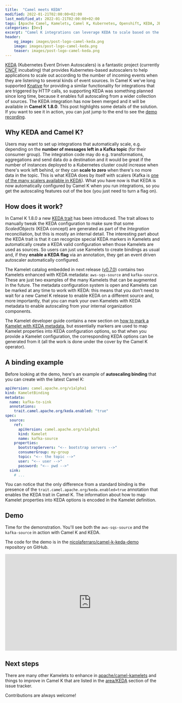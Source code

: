 ```yaml
---
title:  "Camel meets KEDA"
modified: 2022-01-21T02:00:00+02:00
last_modified_at: 2022-01-21T02:00:00+02:00
tags: [Apache Camel, Kamelets, Camel K, Kubernetes, Openshift, KEDA, JBoss Fuse]
categories: [Dev]
excerpt: "Camel K integrations can leverage KEDA to scale based on the number of incoming events."
header:
    og_image: images/post-logo-camel-keda.png
    image: images/post-logo-camel-keda.png
    teaser: images/post-logo-camel-keda.png
---
```


[KEDA](https://keda.sh) (Kubernetes Event Driven Autoscalers) is a fantastic project (currently [CNCF](https://cncf.io) incubating) that provides Kubernetes-based autoscalers to help applications to scale out according to the number of incoming events when they are listening to several kinds of event sources. In Camel K we've long supported [Knative](https://knative.dev) for providing a similar functionality for integrations that are triggered by HTTP calls, so supporting KEDA was something planned since long time, because it enables full autoscaling from a wider collection of sources. The KEDA integration has now been merged and it will be available in **Camel K 1.8.0**. This post highlights some details of the solution. If you want to see it in action, you can just jump to the end to see the [demo recording](#demo).

## Why KEDA and Camel K?

Users may want to set up integrations that automatically scale, e.g. depending on the **number of messages left in a Kafka topic** (for their consumer group). The integration code may do e.g. transformations, aggregations and send data do a destination and it would be great if the number of instances deployed to a Kubernetes cluster could increase when there's work left behind, or they can **scale to zero** when there's no more data in the topic.
This is what KEDA does by itself with scalers (Kafka is [one of the many scalers available in KEDA](https://keda.sh/docs/2.5/scalers/)). What you have now is that KEDA is now automatically configured by Camel K when you run integrations, so you get the autoscaling features out of the box (you just need to turn a flag on).

## How does it work?

In Camel K 1.8.0 a new [KEDA trait](https://camel.apache.org/camel-k/next/traits/keda.html) has been introduced. 
The trait allows to manually tweak the KEDA configuration to make sure that some *ScaledObjects* (KEDA concept) are generated as part of the *Integration* reconciliation, but this is mostly an internal detail. The interesting part about the KEDA trait is that it can recognize special KEDA markers in Kamelets and automatically create a KEDA valid configuration when those Kamelets are used as sources. So users can just use Kamelets to create bindings as usual and, if they **enable a KEDA flag** via an annotation, they get an event driven autoscaler automatically configured.

The Kamelet catalog embedded in next release ([v0.7.0](https://github.com/apache/camel-kamelets/tree/v0.7.0)) contains two Kamelets enhanced with KEDA metadata: `aws-sqs-source` and `kafka-source`. These are just two examples of the many Kamelets that can be augmented in the future. The metadata configuration system is open and Kamelets can be marked at any time to work with KEDA: this means that you don't need to wait for a new Camel K release to enable KEDA on a different source and, more importantly, that you can mark your own Kamelets with KEDA metadata to enable autoscaling from your internal organization components.

The Kamelet developer guide contains a new section on [how to mark a Kamelet with KEDA metadata](https://camel.apache.org/camel-k/next/kamelets/kamelets-dev.html#_keda_integration), but essentially markers are used to map Kamelet properties into KEDA configuration options, so that when you provide a Kamelet configuration, the corresponding KEDA options can be generated from it (all the work is done under the cover by the Camel K operator).

## A binding example

Before looking at the demo, here's an example of **autoscaling binding** that you can create with the latest Camel K:

```yaml
apiVersion: camel.apache.org/v1alpha1
kind: KameletBinding
metadata:
  name: kafka-to-sink
  annotations:
    trait.camel.apache.org/keda.enabled: "true"
spec:
  source:
    ref:
      apiVersion: camel.apache.org/v1alpha1
      kind: Kamelet
      name: kafka-source
    properties:
      bootstrapServers: "<-- bootstrap servers -->"
      consumerGroup: my-group
      topic: "<-- the topic -->"
      user: "<-- user -->"
      password: "<-- pwd -->"
  sink:
    # ...
```

You can notice that the only difference from a standard binding is the presence of the `trait.camel.apache.org/keda.enabled=true` annotation that enables the 
KEDA trait in Camel K. The information about how to map Kamelet properties into KEDA options is encoded in the Kamelet definition.

## Demo

Time for the demonstration. You'll see both the `aws-sqs-source` and the `kafka-source` in action with Camel K and KEDA.

The code for the demo is in the [nicolaferraro/camel-k-keda-demo](https://github.com/nicolaferraro/camel-k-keda-demo) repository on GitHub.

<iframe width="560" height="315" src="https://www.youtube.com/embed/z67ES6VAYV4" title="YouTube video player" frameborder="0" allow="accelerometer; autoplay; clipboard-write; encrypted-media; gyroscope; picture-in-picture" allowfullscreen></iframe>

## Next steps

There are many other Kamelets to enhance in [apache/camel-kamelets](https://github.com/apache/camel-kamelets) and things to improve in Camel K that are listed in the [area/KEDA](https://github.com/apache/camel-k/issues?q=is%3Aopen+is%3Aissue+label%3Aarea%2FKEDA) section of the issue tracker.

Contributions are always welcome!
